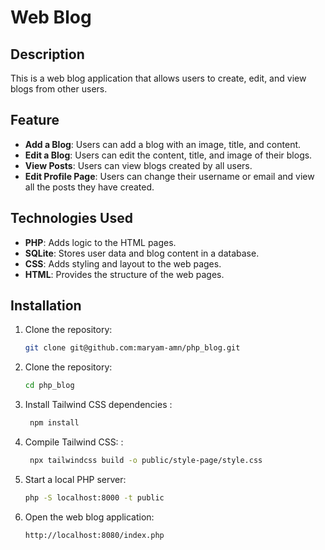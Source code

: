 
# Web Blog

## Description

This is a web blog application that allows users to create, edit, and view blogs from other users.


## Feature

- **Add a Blog**: Users can add a blog with an image, title, and content.
- **Edit a Blog**: Users can edit the content, title, and image of their blogs.
- **View Posts**: Users can view blogs created by all users.
- **Edit Profile Page**: Users can change their username or email and view all the posts they have created.

## Technologies Used

- **PHP**: Adds logic to the HTML pages.
- **SQLite**: Stores user data and blog content in a database.
- **CSS**: Adds styling and layout to the web pages.
- **HTML**: Provides the structure of the web pages.

## Installation

1. Clone the repository:
   ```bash
   git clone git@github.com:maryam-amn/php_blog.git

2. Clone the repository:
   ```bash
   cd php_blog
3. Install Tailwind CSS dependencies :
    ```bash
     npm install
4. Compile Tailwind CSS: :
    ```bash
     npx tailwindcss build -o public/style-page/style.css  
5. Start a local PHP server: 
    ```bash
    php -S localhost:8000 -t public
6. Open the web blog application: 
    ```bash
    http://localhost:8080/index.php